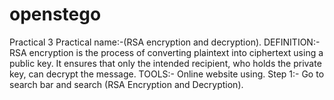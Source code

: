 # openstego

Practical 3
Practical name:-(RSA encryption and
decryption).
DEFINITION:- RSA encryption is the process of
converting plaintext into ciphertext using a public
key. It ensures that only the intended recipient,
who holds the private key, can decrypt the
message.
TOOLS:- Online website using.
Step 1:- Go to search bar and search (RSA
Encryption and Decryption).
